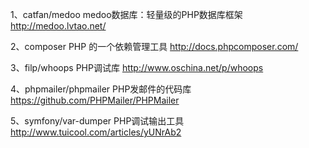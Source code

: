 1、catfan/medoo    medoo数据库：轻量级的PHP数据库框架   http://medoo.lvtao.net/

2、composer  PHP 的一个依赖管理工具   http://docs.phpcomposer.com/

3、filp/whoops   PHP调试库  http://www.oschina.net/p/whoops

4、phpmailer/phpmailer   PHP发邮件的代码库  https://github.com/PHPMailer/PHPMailer

5、symfony/var-dumper    PHP调试输出工具   http://www.tuicool.com/articles/yUNrAb2